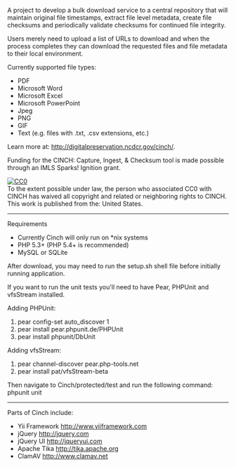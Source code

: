 A project to develop a bulk download service to a central repository 
that will maintain original file timestamps, extract file level metadata, 
create file checksums and periodically validate checksums for continued file integrity. 

Users merely need to upload a list of URLs to download and 
when the process completes they can download the requested files and file metadata 
to their local environment.

Currently supported file types:
 
 * PDF
 * Microsoft Word
 * Microsoft Excel
 * Microsoft PowerPoint
 * Jpeg
 * PNG
 * GIF
 * Text (e.g. files with .txt, .csv extensions, etc.)

Learn more at: http://digitalpreservation.ncdcr.gov/cinch/.

Funding for the CINCH: Capture, Ingest, & Checksum tool is made possible through 
an IMLS Sparks! Ignition grant.

<p xmlns:dct="http://purl.org/dc/terms/" xmlns:vcard="http://www.w3.org/2001/vcard-rdf/3.0#">
  <a rel="license"
     href="http://creativecommons.org/publicdomain/zero/1.0/">
    <img src="http://i.creativecommons.org/p/zero/1.0/80x15.png" style="border-style: none;" alt="CC0" />
  </a>
  <br />
  To the extent possible under law,
  <span rel="dct:publisher" resource="[_:publisher]">the person who associated CC0</span>
  with CINCH has waived all copyright and related or neighboring rights to
  <span property="dct:title">CINCH</span>.
This work is published from the:
<span property="vcard:Country" datatype="dct:ISO3166"
      content="US" about="[_:publisher]">
  United States</span>.
</p>

-------------------------
Requirements

* Currently Cinch will only run on *nix systems
* PHP 5.3+ (PHP 5.4+ is recommended)
* MySQL or SQLite

After download, you may need to run the setup.sh shell file before initially running application.

If you want to run the unit tests you'll need to have Pear, PHPUnit and vfsStream installed.

Adding PHPUnit:
<ol>
	<li>pear config-set auto_discover 1</li>
	<li>pear install pear.phpunit.de/PHPUnit</li>
	<li>pear install phpunit/DbUnit</li>
</ol>

Adding vfsStream:
<ol>
	<li>pear channel-discover pear.php-tools.net</li>
	<li>pear install pat/vfsStream-beta</li>
</ol>

Then navigate to Cinch/protected/test and run the following command:  phpunit unit 

-------------------------

Parts of Cinch include:

- Yii Framework <http://www.yiiframework.com>
- jQuery <http://jquery.com>
- jQuery UI <http://jqueryui.com>
- Apache Tika <http://tika.apache.org>
- ClamAV <http://www.clamav.net>